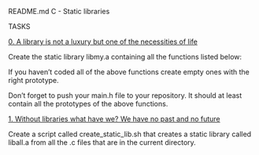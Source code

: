 README.md
C - Static libraries
 
TASKS
 
[0. A library is not a luxury but one of the necessities of life](libmy.a)
 
Create the static library libmy.a containing all the functions listed below:
 
If you haven’t coded all of the above functions create empty ones with the right prototype.
 
Don’t forget to push your main.h file to your repository. It should at least contain all the prototypes of the above functions.
 
[1. Without libraries what have we? We have no past and no future](create_static_lib.sh)
 
Create a script called create_static_lib.sh that creates a static library called liball.a from all the .c files that are in the current directory.
